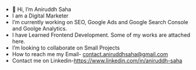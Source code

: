 - 👋 Hi, I’m Aniruddh Saha
- I am a Digital Marketer
- I’m currently working on SEO, Google Ads and Google Search Console and Goolge Analytics.
- I have Learned Frontend Development. Some of my works are attached here. 
- I’m looking to collaborate on Small Projects
- How to reach me my Email- contact.aniruddhsaha@gmail.com
- Contact me on Linkedin-https://www.linkedin.com/in/aniruddh-saha

<!---
Aniruddh-2003/Aniruddh-2003 is a ✨ special ✨ repository because its `README.md` (this file) appears on your GitHub profile.
You can click the Preview link to take a look at your changes.
--->
